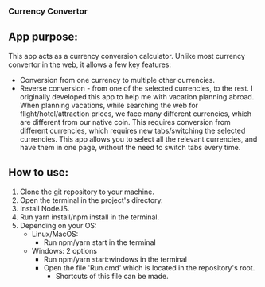 ### Currency Convertor

## App purpose:

This app acts as a currency conversion calculator.
Unlike most currency convertor in the web, it allows a few key features:

-  Conversion from one currency to multiple other currencies.
-  Reverse conversion - from one of the selected currencies, to the rest.
   I originally developed this app to help me with vacation planning abroad. When planning vacations, while searching the web for flight/hotel/attraction prices, we face many different currencies, which are different from our native coin.
   This requires conversion from different currencies, which requires new tabs/switching the selected currencies.
   This app allows you to select all the relevant currencies, and have them in one page, without the need to switch tabs every time.

## How to use:

1. Clone the git repository to your machine.
2. Open the terminal in the project's directory.
3. Install NodeJS.
4. Run yarn install/npm install in the terminal.
5. Depending on your OS:
   -  Linux/MacOS:
      -  Run npm/yarn start in the terminal
   -  Windows: 2 options
      -  Run npm/yarn start:windows in the terminal
      -  Open the file 'Run.cmd' which is located in the repository's root.
         -  Shortcuts of this file can be made.
